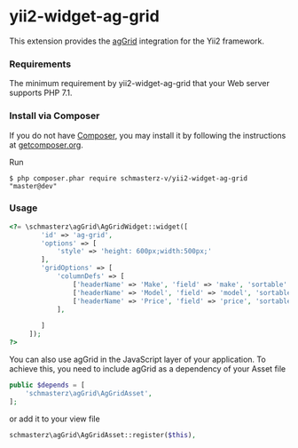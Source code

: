 # yii2-widget-ag-grid
This extension provides the [agGrid](https://www.ag-grid.com/) integration for the Yii2 framework.

### Requirements

The minimum requirement by yii2-widget-ag-grid that your Web server supports PHP 7.1.

### Install via Composer

If you do not have [Composer](http://getcomposer.org/), you may install it by following the instructions
at [getcomposer.org](http://getcomposer.org/doc/00-intro.md#installation-nix).

Run

```
$ php composer.phar require schmasterz-v/yii2-widget-ag-grid "master@dev"
```

### Usage

```php
<?= \schmasterz\agGrid\AgGridWidget::widget([
        'id' => 'ag-grid',
        'options' => [
            'style' => 'height: 600px;width:500px;'
        ],
        'gridOptions' => [
            'columnDefs' => [
                ['headerName' => 'Make', 'field' => 'make', 'sortable' => true],
                ['headerName' => 'Model', 'field' => 'model', 'sortable' => true],
                ['headerName' => 'Price', 'field' => 'price', 'sortable' => true],
            ],
            
        ]
     ]);
?>
```
You can also use agGrid in the JavaScript layer of your application. To achieve this, you need to include agGrid as a dependency of your Asset file
```php
public $depends = [
    'schmasterz\agGrid\AgGridAsset',
];
```
or add it to your view file
```php
schmasterz\agGrid\AgGridAsset::register($this),
```


